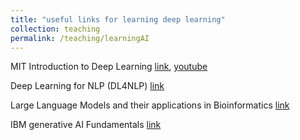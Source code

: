 ```yaml
---
title: "useful links for learning deep learning"
collection: teaching
permalink: /teaching/learningAI
---
```

MIT Introduction to Deep Learning [link](https://introtodeeplearning.com/), [youtube](https://www.youtube.com/watch?v=alfdI7S6wCY&list=PLtBw6njQRU-rwp5__7C0oIVt26ZgjG9NI)

Deep Learning for NLP (DL4NLP) [link](https://slds-lmu.github.io/dl4nlp/1)

Large Language Models and their applications in Bioinformatics [link](https://www.ebi.ac.uk/training/events/large-language-models-and-their-applications-bioinformatics/)

IBM generative AI Fundamentals [link](https://www.coursera.org/specializations/generative-ai-for-everyone?utm_medium=institutions&utm_source=ibm-skills-network&utm_campaign=IBMCourseraNewsletter22Sep2025#courses)
